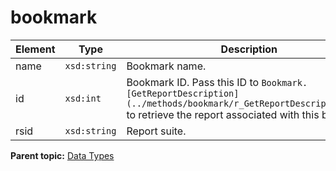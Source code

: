 # bookmark

 

|Element|Type|Description|
|-------|----|-----------|
|name| `xsd:string` | Bookmark name. |
|id| `xsd:int` | Bookmark ID. Pass this ID to `Bookmark.[GetReportDescription](../methods/bookmark/r_GetReportDescription.md#)` to retrieve the report associated with this bookmark. |
|rsid| `xsd:string` | Report suite. |

**Parent topic:** [Data Types](../data_types/c_datatypes.md)

